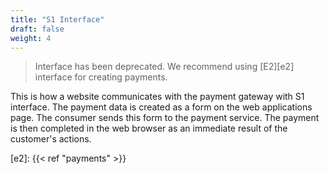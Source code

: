 ```yaml
---
title: "S1 Interface"
draft: false
weight: 4
---
```


> Interface has been deprecated. We recommend using [E2][e2] interface for creating payments.

This is how a website communicates with the payment gateway with S1 interface. The payment data is created as a form on the web applications page. The consumer sends this form to the payment service. The payment is then completed in the web browser as an immediate result of the customer's actions.

[e2]: {{< ref "payments" >}}
